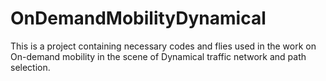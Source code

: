 # OnDemandMobilityDynamical
This is a project containing necessary codes and flies used in the work on On-demand mobility in the scene of Dynamical traffic network and path selection.
